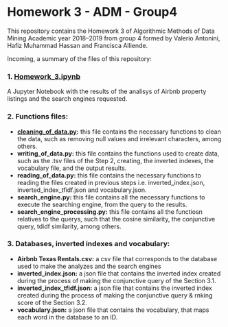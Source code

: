 # Homework 3 - ADM - Group4

This repository contains the Homework 3 of Algorithmic Methods of Data Mining Academic year 2018–2019 from group 4 formed by Valerio Antonini, Hafiz Muhammad Hassan and Francisca Alliende.

Incoming, a summary of the files of this repository:

### 1. **[Homework_3.ipynb](http://nbviewer.jupyter.org/github/valerio94w/ADM-Hw3-Group4/blob/master/Homework_3.ipynb)** 
A Jupyter Notebook with the results of the analisys of Airbnb property listings and the search engines requested.

### 2. **Functions files**:
- **[cleaning_of_data.py](https://github.com/valerio94w/ADM-Hw3-Group4/blob/master/cleaning_of_data.py):** this file contains the necessary functions to clean the data, such as removing null values and irrelevant    characters, among others.
- **writing_of_data.py:** this file contains the functions used to create data, such as the .tsv files of the Step 2, creating, the inverted indexes, the vocabulary file, and the output results.  
- **reading_of_data.py:** this file contains the necessary functions to reading the files created in previous steps i.e. inverted_index.json, inverted_index_tfidf.json and vocabulary.json.
- **search_engine.py:** this file contains all the necessary functions to execute the searching engine, from the query to the results.
- **search_engine_processing.py:** this file contains all the functiosn relatives to the querys, such that the cosine similarity, the conjunctive query, tdidf similarity, among others.

### 3. **Databases, inverted indexes and vocabulary:**
- **Airbnb Texas Rentals.csv:** a csv file that corresponds to the database used to make the analyzes and the search engines
- **inverted_index.json:** a json file that contains the inverted index created during the process of making the conjunctive query of the Section 3.1.
- **inverted_index_tfidf.json:** a json file that contains the inverted index created during the process of making the conjunctive query & rnking score of the Section 3.2.
- **vocabulary.json:** a json file that contains the vocabulary, that maps each word in the database to an ID.

